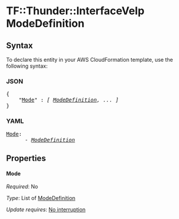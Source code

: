# TF::Thunder::InterfaceVeIp ModeDefinition

## Syntax

To declare this entity in your AWS CloudFormation template, use the following syntax:

### JSON

<pre>
{
    "<a href="#mode" title="Mode">Mode</a>" : <i>[ <a href="modedefinition.md">ModeDefinition</a>, ... ]</i>
}
</pre>

### YAML

<pre>
<a href="#mode" title="Mode">Mode</a>: <i>
      - <a href="modedefinition.md">ModeDefinition</a></i>
</pre>

## Properties

#### Mode

_Required_: No

_Type_: List of <a href="modedefinition.md">ModeDefinition</a>

_Update requires_: [No interruption](https://docs.aws.amazon.com/AWSCloudFormation/latest/UserGuide/using-cfn-updating-stacks-update-behaviors.html#update-no-interrupt)

